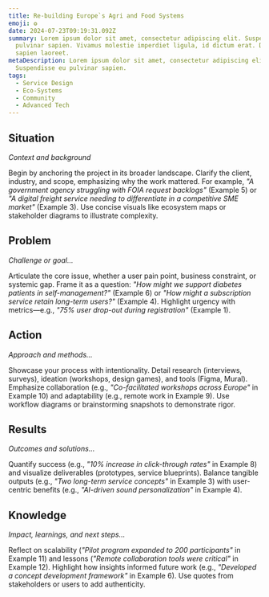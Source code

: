 ```yaml
---
title: Re-building Europe`s Agri and Food Systems
emoji: ❂
date: 2024-07-23T09:19:31.092Z
summary: Lorem ipsum dolor sit amet, consectetur adipiscing elit. Suspendisse eu
  pulvinar sapien. Vivamus molestie imperdiet ligula, id dictum erat. Duis
  sapien laoreet.
metaDescription: Lorem ipsum dolor sit amet, consectetur adipiscing elit.
  Suspendisse eu pulvinar sapien.
tags:
  - Service Design
  - Eco-Systems
  - Community
  - Advanced Tech
---
```

## **Situation**  
*Context and background*  

Begin by anchoring the project in its broader landscape. Clarify the client, industry, and scope, emphasizing why the work mattered. For example, *"A government agency struggling with FOIA request backlogs"* (Example 5) or *"A digital freight service needing to differentiate in a competitive SME market"* (Example 3). Use concise visuals like ecosystem maps or stakeholder diagrams to illustrate complexity.  

## **Problem**  
*Challenge or goal...*

Articulate the core issue, whether a user pain point, business constraint, or systemic gap. Frame it as a question: *"How might we support diabetes patients in self-management?"* (Example 6) or *"How might a subscription service retain long-term users?"* (Example 4). Highlight urgency with metrics—e.g., *"75% user drop-out during registration"* (Example 1).  

## **Action**  
*Approach and methods...*  

Showcase your process with intentionality. Detail research (interviews, surveys), ideation (workshops, design games), and tools (Figma, Mural). Emphasize collaboration (e.g., *"Co-facilitated workshops across Europe"* in Example 10) and adaptability (e.g., remote work in Example 9). Use workflow diagrams or brainstorming snapshots to demonstrate rigor.  

## **Results**  
*Outcomes and solutions...*  

Quantify success (e.g., *"10% increase in click-through rates"* in Example 8) and visualize deliverables (prototypes, service blueprints). Balance tangible outputs (e.g., *"Two long-term service concepts"* in Example 3) with user-centric benefits (e.g., *"AI-driven sound personalization"* in Example 4).  

## **Knowledge**  
*Impact, learnings, and next steps...* 

Reflect on scalability (*"Pilot program expanded to 200 participants"* in Example 11) and lessons (*"Remote collaboration tools were critical"* in Example 12). Highlight how insights informed future work (e.g., *"Developed a concept development framework"* in Example 6). Use quotes from stakeholders or users to add authenticity.  